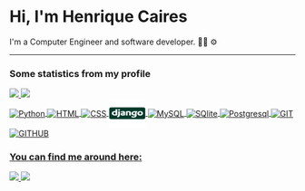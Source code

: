 <h1>Hi, I'm Henrique Caires </h1>

<p>I'm a Computer Engineer and software developer. 👨‍💻 ⚙️</p>

<hr>
<h3>Some statistics from my profile</h3>
<div>
  <a href="https://github.com/henrique77">
  <img height="180em" src="https://github-readme-stats.vercel.app/api?username=henrique77&show_icons=true&theme=dracula&include_all_commits=true&count_private=true"/>
  <img height="180em" src="https://github-readme-stats.vercel.app/api/top-langs/?username=henrique77&layout=compact&langs_count=7&theme=dracula"/>
</div>
  
<div>
  <img align="center" alt="Python" height="20" width="55" src="https://img.shields.io/badge/Python-14354C?style=for-the-badge&logo=python&logoColor=white">
  <img align="center" alt="HTML" height="20" width="55" src="https://img.shields.io/badge/HTML5-E34F26?style=for-the-badge&logo=html5&logoColor=white">
  <img align="center" alt="CSS" height="20" width="55" src="https://img.shields.io/badge/CSS3-1572B6?style=for-the-badge&logo=css3&logoColor=white">
  <img align="center" alt="Django" height="50" width="65" src="https://raw.githubusercontent.com/devicons/devicon/master/icons/django/django-original.svg">
  <img align="center" alt="MySQL" height="25" width="55" src="https://img.shields.io/badge/MySQL-00000F?style=for-the-badge&logo=mysql&logoColor=white">
  <img align="center" alt="SQlite" height="20" width="55" src="https://img.shields.io/badge/SQLite-07405E?style=for-the-badge&logo=sqlite&logoColor=white">
  <img align="center" alt="Postgresql" height="20" width="55" src="https://img.shields.io/badge/PostgreSQL-316192?style=for-the-badge&logo=postgresql&logoColor=white">
  <img align="center" alt="GIT" height="30" width="55" src="https://img.shields.io/badge/Git-100000?style=for-the-badge&logo=git&logoColor=white">
</div>
  <img align="center" alt="GITHUB" height="30" width="65" src="https://img.shields.io/badge/GitHub-100000?style=for-the-badge&logo=github&logoColor=white">
</div>
  
 <h3>You can find me around here:</h3>

<left>
    <a href="www.linkedin.com/in/henrique-caires/">
        <img height="25px" src="https://img.shields.io/badge/LinkedIn-0077B5?style=for-the-badge&logo=linkedin&logoColor=white">
    </a>
    <a href = "mailto:henriquecaires@outlook.com">
    <img height="25px"src="https://img.shields.io/badge/-Gmail-E34F26?style=for-the-badge&logo=gmail&logoColor=white" target="_blank">
    </a>
</left>


